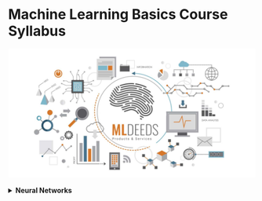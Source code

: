 # Machine Learning Basics Course Syllabus

![DataScience MLDeeds](contents/DataScienceMLDeeds.jpg "DataScience MLDeeds")

<details>
  <summary><b>Neural Networks</b></summary>

- Intro (what is Python?)
- Getting Started

</details>
